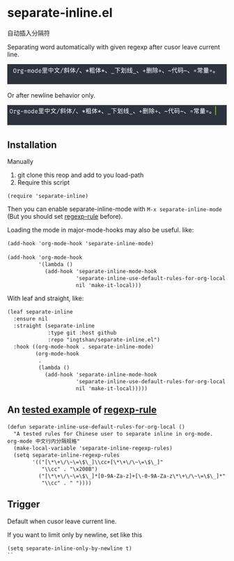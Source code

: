 # separate-inline.el

自动插入分隔符

Separating word automatically with given regexp after cusor leave current line.

![screencapture](screencapture1.gif)

Or after newline behavior only.

![screencapture](screencapture.gif)

## Installation

Manually

1. git clone this reop and add to you load-path
2. Require this script
```elisp
(require 'separate-inline)
```
Then you can enable separate-inline-mode with `M-x separate-inline-mode` (But you should set [regexp-rule](https://github.com/ingtshan/separate-inline.el/blob/main/separate-inline.el#L9) before). 

Loading the mode in major-mode-hooks may also be useful. like:

```elisp
(add-hook 'org-mode-hook 'separate-inline-mode)

(add-hook 'org-mode-hook 
          '(lambda ()
            (add-hook 'separate-inline-mode-hook
                      'separate-inline-use-default-rules-for-org-local
                      nil 'make-it-local)))
```

With leaf and straight, like:

```elisp
(leaf separate-inline
  :ensure nil
  :straight (separate-inline 
             :type git :host github 
             :repo "ingtshan/separate-inline.el")
  :hook ((org-mode-hook . separate-inline-mode)
         (org-mode-hook
          .
          (lambda ()
            (add-hook 'separate-inline-mode-hook
                      'separate-inline-use-default-rules-for-org-local
                      nil 'make-it-local)))))
```
## An [tested example](https://github.com/ingtshan/separate-inline.el/blob/main/separate-inline.el#L84) of [regexp-rule](https://github.com/ingtshan/separate-inline.el/blob/main/separate-inline.el#L9)
```elisp
(defun separate-inline-use-default-rules-for-org-local ()
  "A tested rules for Chinese user to separate inline in org-mode.
org-mode 中文行内分隔规格"
  (make-local-variable 'separate-inline-regexp-rules)
  (setq separate-inline-regexp-rules
        '(("[\*\+\/\~\=\$\_]\\cc+[\*\+\/\~\=\$\_]"
           "\\cc" . "\x200B")
          ("[\*\+\/\~\=\$\_]*[0-9A-Za-z]+[\-0-9A-Za-z\*\+\/\~\=\$\_]*"
           "\\cc" . " "))))
```
## Trigger

Default when cusor leave current line.

If you want to limit only by newline, set like this
```elisp
(setq separate-inline-only-by-newline t)
``

